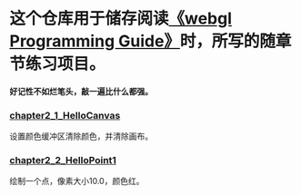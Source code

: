 # 这个仓库用于储存阅读[《webgl Programming Guide》](https://sites.google.com/site/webglbook/)时，所写的随章节练习项目。

#### 好记性不如烂笔头，敲一遍比什么都强。

### [chapter2_1_HelloCanvas](http://www.wesker926.com/webglProgrammingGuideExercise/chapter2_1_HelloCanvas.html)
设置颜色缓冲区清除颜色，并清除画布。

### [chapter2_2_HelloPoint1](http://www.wesker926.com/webglProgrammingGuideExercise/chapter2_2_HelloPoint1.html)
绘制一个点，像素大小10.0，颜色红。